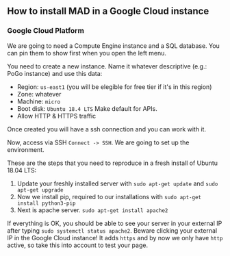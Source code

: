 ## How to install MAD in a Google Cloud instance

### Google Cloud Platform

We are going to need a Compute Engine instance and a SQL database. You can pin them to show first when you open the left menu. 

You need to create a new instance. Name it whatever descriptive (e.g.: PoGo instance) and use this data:
* Region: `us-east1` (you will be elegible for free tier if it's in this region)
* Zone: whatever
* Machine: `micro`
* Boot disk: `Ubuntu 18.4 LTS`
Make default for APIs.
* Allow HTTP & HTTPS traffic

Once created you will have a ssh connection and you can work with it. 

Now, access via SSH `Connect -> SSH`. We are going to set up the environment.


These are the steps that you need to reproduce in a fresh install of Ubuntu 18.04 LTS:

1. Update your freshly installed server with `sudo apt-get update` and `sudo apt-get upgrade`
2. Now we install pip, required to our installations with `sudo apt-get install python3-pip`
3. Next is apache server. `sudo apt-get install apache2`

If everything is OK, you should be able to see your server in your external IP after typing `sudo systemctl status apache2`. Beware clicking your external IP in the Google Cloud instance! It adds `https` and by now we only have `http` active, so take this into account to test your page. 

